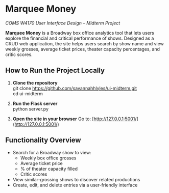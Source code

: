 # Marquee Money  
*COMS W4170 User Interface Design – Midterm Project*

**Marquee Money** is a Broadway box office analytics tool that lets users explore the financial and critical performance of shows. Designed as a CRUD web application, the site helps users search by show name and view weekly grosses, average ticket prices, theater capacity percentages, and critic scores.  

## How to Run the Project Locally

1. **Clone the repository**  
   git clone https://github.com/savannahhlyles/ui-midterm.git  
   cd ui-midterm  

2. **Run the Flask server**  
   python server.py  

3. **Open the site in your browser**
   Go to: [http://127.0.0.1:5001/](http://127.0.0.1:5001/)

## Functionality Overview

- Search for a Broadway show to view:
  - Weekly box office grosses  
  - Average ticket price  
  - % of theater capacity filled  
  - Critic scores
- View similar-grossing shows to discover related productions
- Create, edit, and delete entries via a user-friendly interface
